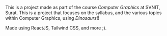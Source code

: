 This is a project made as part of the course *Computer Graphics* at SVNIT, Surat. This is a project that focuses on the syllabus, and the various topics within Computer Graphics, using *Dinosaurs*!! 

Made using ReactJS, Tailwind CSS, and more ;).